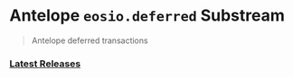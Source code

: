 # Antelope `eosio.deferred` Substream

> Antelope deferred transactions

### [Latest Releases](https://github.com/pinax-network/substreams/releases)
